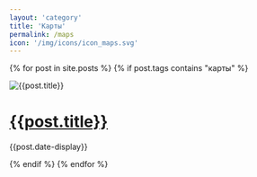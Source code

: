 ```yaml
---
layout: 'category'
title: 'Карты'
permalink: /maps
icon: '/img/icons/icon_maps.svg'
---
```


<div class="mainProjectsContainer">

  {% for post in site.posts %}
  {% if post.tags contains "карты" %}
  <div class="mainProjectCard">
    <div class="previewWrap"><img src="{{post.preview-image}}" alt="{{post.title}}" class="cardSnippet"></div>
    <div class="mainProjectCardText">
      <h1><a href =' {{post.url}} '> {{post.title}} </a></h1>
      <p class="cardDate">{{post.date-display}}</p>
    </div>
  </div>
  {% endif %}
  {% endfor %}
  
</div>